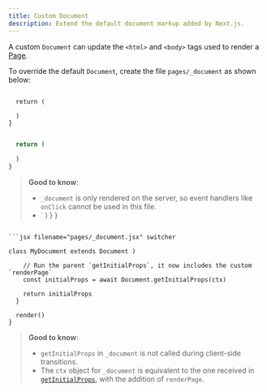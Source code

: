 ```yaml
---
title: Custom Document
description: Extend the default document markup added by Next.js.
---
```


A custom `Document` can update the `<html>` and `<body>` tags used to render a [Page](/docs/pages/building-your-application/routing/pages-and-layouts).

To override the default `Document`, create the file `pages/_document` as shown below:

```tsx filename="pages/_document.tsx" switcher

  return (
    
  )
}
```

```jsx filename="pages/_document.jsx" switcher

  return (
    
  )
}
```

> **Good to know**:
>
> - `_document` is only rendered on the server, so event handlers like `onClick` cannot be used in this file.
> - `
    )
  }
}

```

```jsx filename="pages/_document.jsx" switcher

class MyDocument extends Document )

    // Run the parent `getInitialProps`, it now includes the custom `renderPage`
    const initialProps = await Document.getInitialProps(ctx)

    return initialProps
  }

  render() 
}

```

> **Good to know**:
>
> - `getInitialProps` in `_document` is not called during client-side transitions.
> - The `ctx` object for `_document` is equivalent to the one received in [`getInitialProps`](/docs/pages/api-reference/functions/get-initial-props#context-object), with the addition of `renderPage`.